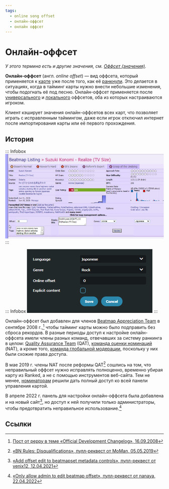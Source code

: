 ```yaml
---
tags:
  - online song offset
  - онлайн-оффсет
  - онлайн оффсет
---
```


# Онлайн-оффсет

*У этого термина есть и другие значения, см. [Оффсет (значения)](/wiki/Disambiguation/Offset).*

**Онлайн-оффсет** (англ. *online offset*) — вид оффсета, который применяется к [карте](/wiki/Beatmap) уже после того, как её [ранкнули](/wiki/Beatmap/Category#ranked). Это делается в ситуациях, когда в тайминг карты нужно внести небольшие изменения, чтобы подогнать её под песню. Онлайн-оффсет применяется после [универсального](/wiki/Client/Options/Universal_offset) и [локального](/wiki/Glossary/Local_song_offset) оффсетов, оба из которых настраиваются игроком.

Клиент кэширует значения онлайн-оффсетов всех карт, что позволяет играть с исправленным таймингом, даже если игрок отключил интернет после импортирования карты или её первого прохождения.

## История

::: Infobox
![](img/beatmap-management-panel.jpg "Панель управления картой на старом сайте")
:::

::: Infobox
![](img/beatmap-management-panel-new.png "Панель управления картой на новом сайте")
:::

Онлайн-оффсет был добавлен для членов [Beatmap Appreciation Team](/wiki/Modding/Beatmap_Appreciation_Team) в сентябре 2008 г.,[^changelog-add] чтобы тайминг карты можно было подправить без сброса рекордов. В разные периоды доступ к настройке онлайн-оффсета имели члены разных команд, отвечавших за систему ранкинга в целом: [Quality Assurance Team](/wiki/Modding/Quality_Assurance_Team) (QAT), [команда оценки номинаций](/wiki/People/The_Team/Nomination_Assessment_Team) (NAT), а кроме того, [команда глобальной модерации](/wiki/People/The_Team/Global_Moderation_Team), поскольку у них были схожие права доступа.

В мае 2019 г. члены NAT после реформы QAT[^qat-restructuring-follow-up-pr] сошлись на том, что неправильный оффсет нужно исправлять полноценно, временно убирая карту из Ranked, а не с помощью инструментов веб-сайта. Тем не менее, [номинаторам](/wiki/People/The_Team/Beatmap_Nominators) решили дать полный доступ ко всей панели управления картой.

В апреле 2022 г. панель для настройки онлайн-оффсета была добавлена и на новый сайт[^new-website-offset], но доступ к ней получили только администраторы, чтобы предотвратить неправильное использование.[^new-website-offset-restriction]

## Ссылки

[^changelog-add]: [Пост от peppy в теме «Official Development Changelog», 16.09.2008](https://osu.ppy.sh/community/forums/posts/50194)
[^qat-restructuring-follow-up-pr]: [«BN Rules: Disqualifications», пулл-реквест от MoMan, 05.05.2019](https://github.com/ppy/osu-wiki/pull/2160)
[^new-website-offset]: [«Add offset edit to beatmapset metadata controls», пулл-реквест от venix12, 12.04.2021](https://github.com/ppy/osu-web/pull/7474)
[^new-website-offset-restriction]: [«Only allow admin to edit beatmap offset», пулл-реквест от nanaya, 22.04.2022](https://github.com/ppy/osu-web/pull/8834)
